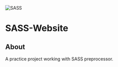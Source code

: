 <img src="https://img.shields.io/badge/Sass-CC6699?style=for-the-badge&logo=sass&logoColor=white" alt='SASS'>

# SASS-Website

## About

A practice project working with SASS preprocessor.
